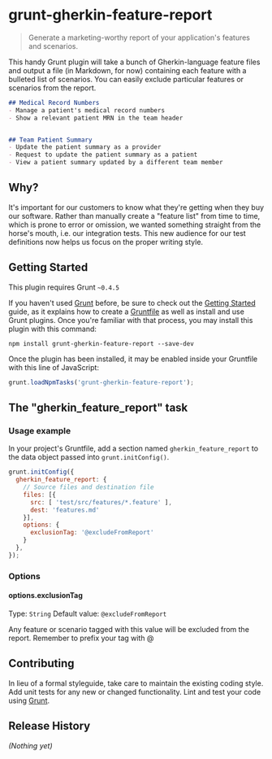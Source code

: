 # grunt-gherkin-feature-report

> Generate a marketing-worthy report of your application's features and scenarios.

This handy Grunt plugin will take a bunch of Gherkin-language feature files and output a file
(in Markdown, for now) containing each feature with a bulleted list of scenarios. You can easily exclude
particular features or scenarios from the report.

```markdown
## Medical Record Numbers
- Manage a patient's medical record numbers
- Show a relevant patient MRN in the team header


## Team Patient Summary
- Update the patient summary as a provider
- Request to update the patient summary as a patient
- View a patient summary updated by a different team member
```

## Why?

It's important for our customers to know what they're getting when they buy our software.
Rather than manually create a "feature list" from time to time, which is prone to error
or omission, we wanted something straight from the horse's mouth, i.e. our integration tests.
This new audience for our test definitions now helps us focus on the proper writing style.

## Getting Started
This plugin requires Grunt `~0.4.5`

If you haven't used [Grunt](http://gruntjs.com/) before, be sure to check out the [Getting Started](http://gruntjs.com/getting-started) guide, as it explains how to create a [Gruntfile](http://gruntjs.com/sample-gruntfile) as well as install and use Grunt plugins. Once you're familiar with that process, you may install this plugin with this command:

```shell
npm install grunt-gherkin-feature-report --save-dev
```

Once the plugin has been installed, it may be enabled inside your Gruntfile with this line of JavaScript:

```js
grunt.loadNpmTasks('grunt-gherkin-feature-report');
```

## The "gherkin_feature_report" task

### Usage example
In your project's Gruntfile, add a section named `gherkin_feature_report` to the data object passed into `grunt.initConfig()`.

```js
grunt.initConfig({
  gherkin_feature_report: {
    // Source files and destination file
    files: [{
      src: [ 'test/src/features/*.feature' ],
      dest: 'features.md'
    }],
    options: {
      exclusionTag: '@excludeFromReport'
    }
  },
});
```

### Options

#### options.exclusionTag
Type: `String`
Default value: `@excludeFromReport`

Any feature or scenario tagged with this value will be excluded from the report. Remember to prefix your tag with @

## Contributing
In lieu of a formal styleguide, take care to maintain the existing coding style. Add unit tests for any new or changed functionality. Lint and test your code using [Grunt](http://gruntjs.com/).

## Release History
_(Nothing yet)_
